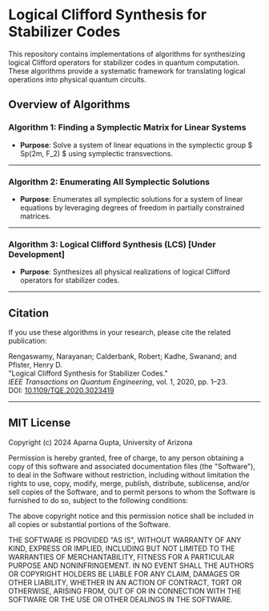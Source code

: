 # Logical Clifford Synthesis for Stabilizer Codes

This repository contains implementations of algorithms for synthesizing logical Clifford operators for stabilizer codes in quantum computation. These algorithms provide a systematic framework for translating logical operations into physical quantum circuits.

## Overview of Algorithms

### Algorithm 1: Finding a Symplectic Matrix for Linear Systems
- **Purpose**: Solve a system of linear equations in the symplectic group $ Sp(2m, F_2) $ using symplectic transvections.
---
### Algorithm 2: Enumerating All Symplectic Solutions
- **Purpose**: Enumerates all symplectic solutions for a system of linear equations by leveraging degrees of freedom in partially constrained matrices.
---
### Algorithm 3: Logical Clifford Synthesis (LCS) [Under Development]
- **Purpose**: Synthesizes all physical realizations of logical Clifford operators for stabilizer codes.
---
## **Citation**
If you use these algorithms in your research, please cite the related publication:

Rengaswamy, Narayanan; Calderbank, Robert; Kadhe, Swanand; and Pfister, Henry D.  
"Logical Clifford Synthesis for Stabilizer Codes."  
*IEEE Transactions on Quantum Engineering*, vol. 1, 2020, pp. 1–23.  
DOI: [10.1109/TQE.2020.3023419](https://doi.org/10.1109/TQE.2020.3023419)

---
## **MIT License**

Copyright (c) 2024 Aparna Gupta, University of Arizona

Permission is hereby granted, free of charge, to any person obtaining a copy
of this software and associated documentation files (the "Software"), to deal
in the Software without restriction, including without limitation the rights
to use, copy, modify, merge, publish, distribute, sublicense, and/or sell
copies of the Software, and to permit persons to whom the Software is
furnished to do so, subject to the following conditions:

The above copyright notice and this permission notice shall be included in
all copies or substantial portions of the Software.

THE SOFTWARE IS PROVIDED "AS IS", WITHOUT WARRANTY OF ANY KIND, EXPRESS OR
IMPLIED, INCLUDING BUT NOT LIMITED TO THE WARRANTIES OF MERCHANTABILITY,
FITNESS FOR A PARTICULAR PURPOSE AND NONINFRINGEMENT. IN NO EVENT SHALL THE
AUTHORS OR COPYRIGHT HOLDERS BE LIABLE FOR ANY CLAIM, DAMAGES OR OTHER
LIABILITY, WHETHER IN AN ACTION OF CONTRACT, TORT OR OTHERWISE, ARISING
FROM, OUT OF OR IN CONNECTION WITH THE SOFTWARE OR THE USE OR OTHER DEALINGS
IN THE SOFTWARE.
